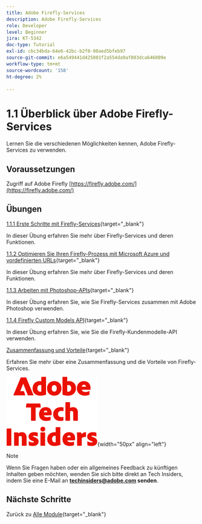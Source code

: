 ```yaml
---
title: Adobe Firefly-Services
description: Adobe Firefly-Services
role: Developer
level: Beginner
jira: KT-5342
doc-type: Tutorial
exl-id: cbc34bda-64e6-42bc-b2f0-90aed5bfeb97
source-git-commit: e6a549441d425801f2a554da9af803dca646009e
workflow-type: tm+mt
source-wordcount: '158'
ht-degree: 2%

---
```


# 1.1 Überblick über Adobe Firefly-Services

Lernen Sie die verschiedenen Möglichkeiten kennen, Adobe Firefly-Services zu verwenden.

## Voraussetzungen

Zugriff auf Adobe Firefly [https://firefly.adobe.com/](https://firefly.adobe.com/)

## Übungen

[1.1.1 Erste Schritte mit Firefly-Services](./ex1.md){target="_blank"}

In dieser Übung erfahren Sie mehr über Firefly-Services und deren Funktionen.

[1.1.2 Optimieren Sie Ihren Firefly-Prozess mit Microsoft Azure und vordefinierten URLs](./ex2.md){target="_blank"}

In dieser Übung erfahren Sie mehr über Firefly-Services und deren Funktionen.

[1.1.3 Arbeiten mit Photoshop-APIs](./ex3.md){target="_blank"}

In dieser Übung erfahren Sie, wie Sie Firefly-Services zusammen mit Adobe Photoshop verwenden.

[1.1.4 Firefly Custom Models API](./ex4.md){target="_blank"}

In dieser Übung erfahren Sie, wie Sie die Firefly-Kundenmodelle-API verwenden.

[Zusammenfassung und Vorteile](./summary.md){target="_blank"}

Erfahren Sie mehr über eine Zusammenfassung und die Vorteile von Firefly-Services.

![Tech Insiders](./../../../assets/images/techinsiders.png){width="50px" align="left"}

>[!NOTE]
>
>Wenn Sie Fragen haben oder ein allgemeines Feedback zu künftigen Inhalten geben möchten, wenden Sie sich bitte direkt an Tech Insiders, indem Sie eine E-Mail an **techinsiders@adobe.com senden**.

## Nächste Schritte

Zurück zu [Alle Module](../../../overview.md){target="_blank"}
